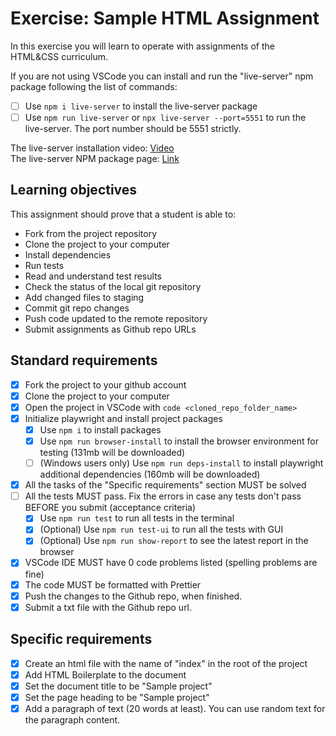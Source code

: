 # Exercise: Sample HTML Assignment

In this exercise you will learn to operate with assignments of the HTML&CSS curriculum.

If you are not using VSCode you can install and run the "live-server" npm package following the list of commands:

- [ ] Use `npm i live-server` to install the live-server package
- [ ] Use `npm run live-server` or `npx live-server --port=5551` to run the live-server. The port number should be 5551 strictly.

The live-server installation video: [Video](https://www.loom.com/share/ca99ebec79d14bfa9fc4dd012661f919?sid=0c702a22-c5bd-4608-93d2-0643aecb4b07)  
The live-server NPM package page: [Link](https://www.npmjs.com/package/live-server)

## Learning objectives

This assignment should prove that a student is able to:

- Fork from the project repository
- Clone the project to your computer
- Install dependencies
- Run tests
- Read and understand test results
- Check the status of the local git repository
- Add changed files to staging
- Commit git repo changes
- Push code updated to the remote repository
- Submit assignments as Github repo URLs

## Standard requirements

- [x] Fork the project to your github account
- [x] Clone the project to your computer
- [x] Open the project in VSCode with `code <cloned_repo_folder_name>`
- [x] Initialize playwright and install project packages
  - [x] Use `npm i` to install packages
  - [x] Use `npm run browser-install` to install the browser environment for testing (131mb will be downloaded)
  - [ ] (Windows users only) Use `npm run deps-install` to install playwright additional dependencies (160mb will be downloaded)
- [x] All the tasks of the "Specific requirements" section MUST be solved
- [ ] All the tests MUST pass. Fix the errors in case any tests don't pass BEFORE you submit (acceptance criteria)
  - [x] Use `npm run test` to run all tests in the terminal
  - [x] (Optional) Use `npm run test-ui` to run all the tests with GUI
  - [x] (Optional) Use `npm run show-report` to see the latest report in the browser
- [x] VSCode IDE MUST have 0 code problems listed (spelling problems are fine)
- [x] The code MUST be formatted with Prettier
- [x] Push the changes to the Github repo, when finished.
- [x] Submit a txt file with the Github repo url.

## Specific requirements

- [x] Create an html file with the name of "index" in the root of the project
- [x] Add HTML Boilerplate to the document
- [x] Set the document title to be "Sample project"
- [x] Set the page heading to be "Sample project"
- [x] Add a paragraph of text (20 words at least). You can use random text for the paragraph content.
